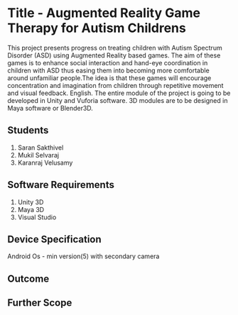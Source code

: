 # Title - Augmented Reality Game Therapy for Autism Childrens
This project presents progress on treating children with Autism Spectrum Disorder (ASD) using 
Augmented Reality based games. The aim of these games is to enhance social interaction and 
hand-eye coordination in children with ASD thus easing them into becoming more comfortable 
around unfamiliar people.The idea is that these games will encourage concentration and 
imagination from children through repetitive movement and visual feedback. English. The entire 
module of the project is going to be developed in Unity and Vuforia software. 3D modules are to 
be designed in Maya software or Blender3D.
## Students
1. Saran Sakthivel
2. Mukil Selvaraj
3. Karanraj Velusamy
## Software Requirements
1. Unity 3D
2. Maya 3D
3. Visual Studio
## Device Specification
Android Os - min version(5)
with secondary camera
## Outcome

## Further Scope
